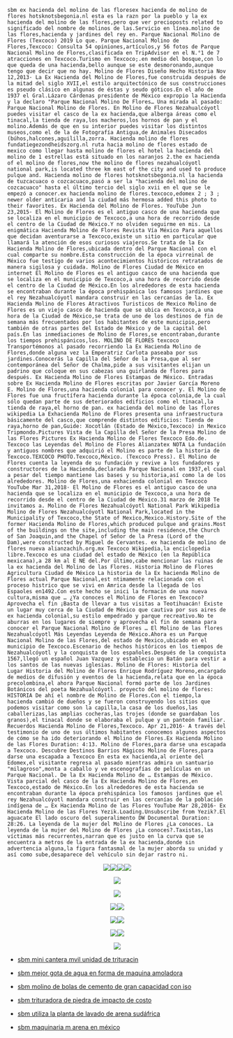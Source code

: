 
```
sbm ex hacienda del molino de las floresex hacienda de molino de flores hotsknotsbegonia.nl esta es la razn por la pueblo y la ex hacienda del molino de las flores,pero que ver precioposts related to significado del nombre de molinos de las.Servicio en línea.molino de las flores,hacienda y jardines del rey en. Parque Nacional Molino de Flores (Texcoco) 2019 Lo que. Parque Nacional Molino de Flores,Texcoco: Consulta 54 opiniones,artículos,y 56 fotos de Parque Nacional Molino de Flores,clasificada en TripAdvisor en el N.°1 de 7 atracciones en Texcoco.Turismo en Texcoco;.en medio del bosque,con lo que queda de una hacienda,bello aunque se este desmoronando,aunque tengo que decir que no hay. Molino de Flores Diseño Hecho Historia Nov 12,2013· La Ex Hacienda del Molino de Flores,fue construida después de la mitad del siglo XVII,el estilo arquitectónico de sus construcciones es pseudo clásico en algunas de éstas y seudo góticos.En el año de 1937 el Gral.Lázaro Cárdenas presidente de México expropio la Hacienda y la declaro "Parque Nacional Molino De Flores… Una mirada al pasado: Parque Nacional Molino de Flores. En Molino de Flores Nezahualcóyotl puedes visitar el casco de la ex hacienda,que alberga áreas como el tinacal,la tienda de raya,los macheros,los hornos de pan y el molino.Además de que en su interior puedes visitar los distintos museos,como el de la de Fotografía Antigua,de Animales Disecados (búhos,halcones,aguililla,zorra. Hacienda molino de flores fundatiegezondheidszorg.nl ruta hacia molino de flores estado de mexico como llegar hasta molino de flores el hotel la hacienda del molino de 1 estrellas está situado en los naranjos 2.the ex hacienda of el molino de flores,now the molino de flores nezahualcóyotl national park,is located three km east of the city and used to produce pulque and. Hacienda molino de flores hotsknotsbegonia.nl la hacienda de tuzcacuaco o cozcacuaco,pasó a ser la "hacienda del molino de cozcacuaco" hasta el último tercio del siglo xvii en el que se le empezó a conocer.ex hacienda molino de flores.texcoco,edomex 2 ; 3 ; newer older anticaria and la ciudad más hermosa added this photo to their favorites. Ex Hacienda del Molino de Flores. YouTube Jun 23,2015· El Molino de Flores es el antiguo casco de una hacienda que se localiza en el municipio de Texcoco,a una hora de recorrido desde el centro de la Ciudad de México.Y no olviden seguirme en mis. La enigmática Hacienda Molino de Flores Revista Vía México Para aquellos que decidan aventurarse a Texcoco,existe un sitio en particular que llamará la atención de esos curiosos viajeros.Se trata de la Ex Hacienda Molino de Flores,ubicada dentro del Parque Nacional con el cual comparte su nombre.Esta construcción de la época virreinal de México fue testigo de varios acontecimientos históricos retratados de manera sigilosa y cuidada. Molino de Flores Ciudad de México en internet El Molino de Flores es el antiguo casco de una hacienda que se localiza en el municipio de Texcoco,a una hora de recorrido desde el centro de la Ciudad de México.En los alrededores de esta hacienda se encontraban durante la época prehispánica los famosos jardines que el rey Nezahualcóyotl mandara construir en las cercanías de la. Ex Hacienda Molino de Flores Atractivos Turisticos de Mexico Molino de Flores es un viejo casco de hacienda que se ubica en Texcoco,a una hora de la Ciudad de México,se trata de uno de los destinos de fin de semana más frecuentados por los habitantes de este municipio,pero también de otras partes del Estado de México y de la capital del país.En las inmediaciones de Molino de Flores,se encontraban,durante los tiempos prehispánicos,los. MOLINO DE FLORES texcoco Transportémonos al pasado recorriendo la Ex Hacienda Molino de Flores,donde alguna vez la Emperatriz Carlota paseaba por sus jardines.Conocerás la Capilla del Señor de la Presa,que al ser contemporánea del Señor de Chalma,pide a sus visitantes elijan un padrino que coloque en sus cabezas una guirlanda de flores para después. Ex Hacienda Molino de Flores Estampas de México. Entradas sobre Ex Hacienda Molino de Flores escritas por Javier García Moreno E. Molino de Flores,una hacienda colonial para conocer y. El Molino de Flores fue una fructífera hacienda durante la época colonia,de la cual sólo quedan parte de sus deteriorados edificios como el tinacal,la tienda de raya,el horno de pan. ex hacienda del molino de las flores wikipedia La Exhacienda Molino de Flores presenta una infraestructura básicamente del casco,que comprende distintos edificios: Tienda de raya,horno de pan,Guide: Xocotlán (Estado de México,Texcoco) in Mexico Tripmondo.Pictures Vista de la Capilla del Señor de la Presa Molino de las Flores Pictures Ex Hacienda Molino de Flores Texcoco Edo.de. Texcoco las Leyendas del Molino de Flores Alianzatex NOTA La fundación y antiguos nombres que adquirió el Molino es parte de la historia de Texcoco.TEXCOCO PHOTO.Texcoco,México. (Texcoco Press). El Molino de Flores cuenta la leyenda de su fundación y revive a los fundadores y constructores de la Hacienda,declarada Parque Nacional en 1937,el cual a pesar del tiempo mantiene las bases y su historia,así como la de los alrededores. Molino de Flores,una exhacienda colonial en Texcoco YouTube Mar 31,2018· El Molino de Flores es el antiguo casco de una hacienda que se localiza en el municipio de Texcoco,a una hora de recorrido desde el centro de la Ciudad de México.31 marzo de 2018 Te invitamos a. Molino de Flores Nezahualcóyotl National Park Wikipedia Molino de Flores Nezahualcóyotl National Park,located in the Municipality of Texcoco,the State of Mexico,Mexico.History.Site of the former Hacienda Molino de Flores,which produced pulque and grains.Most of the buildings on the site,including the main residence,the Church of San Joaquin,and the Chapel of Señor de la Presa (Lord of the Dam),were constructed by Miguel de Cervantes. ex hacienda de molino de flores nueva alianzachih.org.mx Texcoco Wikipedia,la enciclopedia libre.Texcoco es una ciudad del estado de México (en la República mexicana),a 28 km al E NE del.Por último,cabe mencionar las ruinas de la ex hacienda del Molino de las Flores. Historia Molino de Flores Agricultura Ciudad de México La historia de la Ex hacienda Molino de Flores actual Parque Nacional,est ntimamente relacionada con el proceso histrico que se vivi en Amrica desde la llegada de los Espaoles en1492.Con este hecho se inici la formacin de una nueva cultura,misma que … ¿Ya conoces el Molino de Flores en Texcoco? Aprovecha el fin ¡Basta de llevar a tus visitas a Teotihuacán! Existe un lugar muy cerca de la Ciudad de México que cautiva por sus aires de ex hacienda colonial,su estilo empedrado y parque recreativo.No te aburras en los lugares de siempre y aprovecha el fin de semana para conocer el Parque Nacional Molino de Flores … El Molino de las flores Nezahualcóyotl Más Leyendas Leyenda de México.Ahora es un Parque Nacional Molino de las Flores,del estado de Mexico,ubicado en el municipio de Texcoco.Escenario de hechos históricos en los tiempos de Nezahualcóyotl y la conquista de los españoles.Después de la conquista 1567,llegó un español Juan Vazquez y establecio un Batán para vestir a los santos de las nuevas iglesias. Molino de Flores: Historia del Lugar Historia del Molino de Flores Enrique Rodríguez Moreno,encargado de medios de difusión y eventos de la hacienda,relata que en la época precolombina,el ahora Parque Nacional formó parte de los Jardines Botánicos del poeta Nezahualcóyotl. proyecto del molino de flores: HISTORIA De ahí el nombre de Molino de Flores.Con el tiempo,la hacienda cambió de dueños y se fueron construyendo los sitios que podemos visitar como son la capilla,la casa de los dueños,las caballerizas,las amplias cocheras,las trojes (donde se guardaban los granos),el tinacal donde se elaboraba el pulque y un panteón familiar. Recuerdos Hacienda Molino de Flores,Texcoco. Apr 21,2016· A través del testimonio de uno de sus últimos habitantes conocemos algunos aspectos de cómo se ha ido deteriorando el Molino de Flores.Ex Hacienda Molino de las Flores Duration: 4:13. Molino de Flores,para darse una escapada a Texcoco. Descubre Destinos Barrios Mágicos Molino de Flores,para darse una escapada a Texcoco En esta ex hacienda,al oriente del Edomex,el visitante regresa al pasado mientras admira un santuario "milagroso",monta a caballo y ve escenografías de películas en un Parque Nacional. De la Ex Hacienda Molino de … Estampas de México. Vista parcial del casco de la Ex Hacienda Molino de Flores,en Texcoco,estado de México.En los alrededores de esta hacienda se encontraban durante la época prehispánica los famosos jardines que el rey Nezahualcóyotl mandara construir en las cercanías de la población indígena de … Ex Hacienda Molino de las Flores YouTube Mar 28,2016· Ex Hacienda Molino de las Flores Yezik.Loading.Unsubscribe from Yezik?.El aguacate El lado oscuro del superalimento DW Documental Duration: 28:26. La leyenda de la mujer del Molino de Flores ¿La conoces. La leyenda de la mujer del Molino de Flores ¿La conoces?.Taxistas,las víctimas más recurrentes,narran que es justo en la curva que se encuentra a metros de la entrada de la ex hacienda,donde sin advertencia alguna,la figura fantasmal de la mujer aborda su unidad y así como sube,desaparece del vehículo sin dejar rastro ni. 
```

<div align="center">

<a href="https://es-mill.shibang-china.com/github&k=sbm+ex+hacienda+del+molino+de+las+flores"><img src="https://static.shibang-china.com/es/mill/index.jpg"></a><a href="https://es-mill.shibang-china.com/materials.htmlgithub&k=sbm+ex+hacienda+del+molino+de+las+flores"><img src="https://static.shibang-china.com/es/mill/materials.jpg"></a><a href="https://es-mill.shibang-china.com/about.htmlgithub&k=sbm+ex+hacienda+del+molino+de+las+flores"><img src="https://static.shibang-china.com/es/mill/about.jpg"></a><a href="https://es-mill.shibang-china.com/contact.htmlgithub&k=sbm+ex+hacienda+del+molino+de+las+flores"><img src="https://static.shibang-china.com/es/mill/contact.jpg"></a>

<a href="https://es-mill.shibang-china.com/github&k=sbm+ex+hacienda+del+molino+de+las+flores"><img src="https://static.shibang-china.com/es/mill/banner.jpg"></a>

<a href="https://swt.shibang-china.com/github&k=sbm+ex+hacienda+del+molino+de+las+flores"><img src="https://static.shibang-china.com/es/mill/chat.jpg"></a>

<a href="https://es-mill.shibang-china.com/products/vertical-roller-mill.htmlgithub&k=sbm+ex+hacienda+del+molino+de+las+flores"><img src="https://static.shibang-china.com/es/mill/vertical.jpg"></a><a href="https://es-mill.shibang-china.com/products/raymond-mill.htmlgithub&k=sbm+ex+hacienda+del+molino+de+las+flores"><img src="https://static.shibang-china.com/es/mill/raymond.jpg"></a>

<a href="https://es-mill.shibang-china.com/products/ultrafine-grinding-mill.htmlgithub&k=sbm+ex+hacienda+del+molino+de+las+flores"><img src="https://static.shibang-china.com/es/mill/ultrafine.jpg"></a><a href="https://es-mill.shibang-china.com/products/trapezium-grinding-mill.htmlgithub&k=sbm+ex+hacienda+del+molino+de+las+flores"><img src="https://static.shibang-china.com/es/mill/trapezium.jpg"></a>

<a href="https://es-mill.shibang-china.com/products/ball-mill.htmlgithub&k=sbm+ex+hacienda+del+molino+de+las+flores"><img src="https://static.shibang-china.com/es/mill/ball.jpg"></a><a href="https://es-mill.shibang-china.com/products/hammer-mill.htmlgithub&k=sbm+ex+hacienda+del+molino+de+las+flores"><img src="https://static.shibang-china.com/es/mill/hammer.jpg"></a>

<a href="https://swt.shibang-china.com/github&k=sbm+ex+hacienda+del+molino+de+las+flores"><img src="https://static.shibang-china.com/es/mill/case.jpg"></a>

</div>


* [sbm mini cantera mvil unidad de trituracin](sbm%20mini%20cantera%20mvil%20unidad%20de%20trituracin.md)

* [sbm mejor gota de agua en forma de maquina amoladora](sbm%20mejor%20gota%20de%20agua%20en%20forma%20de%20maquina%20amoladora.md)

* [sbm molino de bolas de cemento de gran capacidad con iso](sbm%20molino%20de%20bolas%20de%20cemento%20de%20gran%20capacidad%20con%20iso.md)

* [sbm trituradora de piedra de impacto de costo](sbm%20trituradora%20de%20piedra%20de%20impacto%20de%20costo.md)

* [sbm utiliza la planta de lavado de arena sudáfrica](sbm%20utiliza%20la%20planta%20de%20lavado%20de%20arena%20sud%C3%A1frica.md)

* [sbm maquinaria m arena en méxico](sbm%20maquinaria%20m%20arena%20en%20m%C3%A9xico.md)